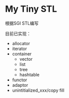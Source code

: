 # My Tiny STL

根据SGI STL编写

目前已实现：

- allocator
- iterator
- container
  - vector
  - list 
  - tree
  - hashtable
- functor
- adaptor
- unintitialized_xxx/copy fill